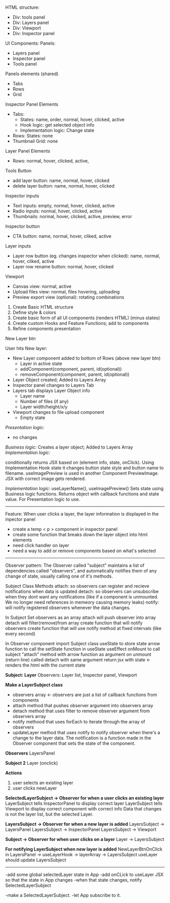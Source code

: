 HTML structure:

- Div: tools panel
- Div: Layers panel
- Div: Viewport
- Div: Inspector panel

UI Components:
Panels:

- Layers panel
- Inspector panel
- Tools panel

Panels elements (shared)

- Tabs
- Rows
- Grid

Inspector Panel Elements

- Tabs:
  - States: name, order, normal, hover, clicked, active
  - Hook logic: get selected object info
  - Implementation logic: Change state
- Rows: States: none
- Thumbnail Grid: none

Layer Panel Elements

- Rows: normal, hover, clicked, active,

Tools Button

- add layer button: name, normal, hover, clicked
- delete layer button: name, normal, hover, clicked

Inspector inputs

- Text inputs: empty, normal, hover, clicked, active
- Radio inputs: normal, hover, clicked, active
- Thumbnails: normal, hover, clicked, active, preview, error

Inspector button

- CTA button: name, normal, hover, cliked, active

Layer inputs

- Layer row button (eg. changes inspector when clicked): name, normal, hover, cliked, active
- Layer row rename button: normal, hover, clicked

Viewport

- Canvas view: normal, active
- Upload files view: normal, files hovering, uploading
- Preview export view (optional): rotating combinations

1. Create Basic HTML structure
2. Define style & colors
3. Create basic form of all UI components (renders HTML) (minus states)
4. Create custom Hooks and Feature Functions; add to components
5. Refine components presentation

New Layer btn

User hits New layer:

- New Layer component added to bottom of Rows (above new layer btn)
  - Layer in active state
  - addComponent(component, parent, id(optional))
  - removeComponent(component, parent, id(optional))
- Layer Object created; Added to Layers Array
- Inspector panel changes to Layers Tab
- Layers tab displays Layer Object info
  - Layer name
  - Number of files (if any)
  - Layer width/height/x/y
- Viewport changes to file upload component
  - Empty state

_Presentation logic:_

- no changes

_Business logic:_ Creates a layer object; Added to Layers Array
_Implementation logic:_

conditionally returns JSX based on (element info, state, onClick). Using Implementation Hook state it changes button state style and button name to filename. useImagePreview is used in another Component PreviewImage. JSX with correct image gets rendered.

_Implementation logic:_ useLayerName(), useImagePreview() Sets state using Business logic functions. Returns object with callback functions and state value. For Presentation logic to use.

---

Feature: When user clicks a layer, the layer information is displayed in the inpector panel

- create a temp < p > component in inspector panel
- create some function that breaks down the layer object into html elements
- need click handler on layer
- need a way to add or remove components based on what's selected

---

Observer pattern: The Observer called "subject" maintains a list of dependencies called "observers", and automatically notifies them of any change of state, usually calling one of it's methods.

Subject Class Methods
attach: so observers can register and recieve notifications when data is updated
detach: so observers can unsubscribe when they dont want any notifications (like if a component is unmounted. We no longer need references in memeory causing memory leaks)
notify: will notify registered observers whenever the data changes.

In Subject
Set observers as an array
attach will push observer into array
detach will filter(remove)from array
create function that will notify observers
create function that will use notify method at fixed intervals (like every second)

In Observer component
import Subject class
useState to store state
arrow function to call the setState function in useState
useEffect onMount to call subject "attach" method with arrow function as argument
on unmount (return line) called detach with same argument
return jsx with state <- renders the html with the current state

**Subject: Layer**
Observers: Layer list, Inspector panel, Viewport

**Make a LayerSubject class**

- observers array <- observers are just a list of callback functions from components
- attach method that pushes observer argument into observers array
- detach method that uses filter to remove observer argument from observers array
- notify methood that uses forEach to iterate through the array of observers
- updateLayer method that uses notify to notify observer when there's a change to the layer data. The notification is a function made in the Observer component that sets the state of the component.

**Observers**
LayersPanel

**Subject 2**
Layer (onclick)

**Actions**

1. user selects an existing layer
2. user clicks newLayer

**SelectedLayerSubject -> Observer for when a user clicks an existing layer**
LayerSubject tells InspectorPanel to display correct layer
LayerSubject tells Viewport to display correct component with correct info
Data that changes is not the layer list, but the selected Layer.

**LayersSubject -> Observer for when a new layer is added**
LayersSubject -> LayersPanel
LayersSubject -> InspectorPanel
LayersSubject -> Viewport

**Subject -> Observer for when user clicks on a layer**
Layer -> LayersSubject

**For notifying LayerSubject when new layer is added**
NewLayerBtnOnClick in LayersPanel -> useLayerHook -> layerArray -> LayersSubject
useLayer should update LayersSubject

---

-add some global selectedLayer state in App
-add onCLick to useLayer JSX so that the state in App changes
-when that state changes, notify SelectedLayerSubject

-make a SelectedLayerSubject.
-let App subscribe to it.
